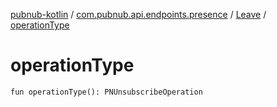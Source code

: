 [pubnub-kotlin](../../index.md) / [com.pubnub.api.endpoints.presence](../index.md) / [Leave](index.md) / [operationType](./operation-type.md)

# operationType

`fun operationType(): PNUnsubscribeOperation`